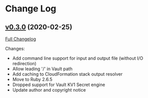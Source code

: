 #
# Change Log

## [v0.3.0](https://github.com/citizensadvice/resolvme/tree/v0.3.0) (2020-02-25)
[Full Changelog](https://github.com/citizensadvice/resolvme/compare/v0.2.0...v0.3.0)

Changes:

- Add command line support for input and output file (without I/O redirection)
- Allow leading '/' in Vault path
- Add caching to CloudFormation stack output resolver
- Move to Ruby 2.6.5
- Dropped support for Vault KV1 Secret engine
- Update author and copyright notice
